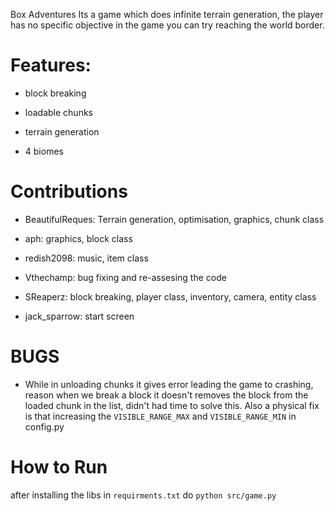 Box Adventures
Its a game which does infinite terrain generation, the player has no specific objective in the game you can try reaching the world border.



# Features:

+ block breaking

+ loadable chunks

+ terrain generation

+ 4 biomes



# Contributions

+ BeautifulReques: Terrain generation, optimisation, graphics, chunk class

+ aph: graphics, block class

+ redish2098: music, item class

+ Vthechamp: bug fixing and re-assesing the code

+ SReaperz: block breaking, player class, inventory, camera, entity class

+ jack_sparrow: start screen



# BUGS

+ While in unloading chunks it gives error leading the game to crashing, reason when we break a block it doesn't removes the block from the loaded chunk in the list, didn't had time to solve this. Also a physical fix is that increasing the `VISIBLE_RANGE_MAX` and `VISIBLE_RANGE_MIN` in config.py



# How to Run

after installing the libs in `requirments.txt` do `python src/game.py`
